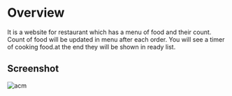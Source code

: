 # Overview
It is a website for restaurant which has a menu of food and their count. Count of food  will be updated in menu after each order. You will see a timer of cooking food.at the end they will be shown in ready list.

## Screenshot
![acm](https://github.com/zeinabmontaghemi/restaurant-ordering-page/assets/99408619/c48757b3-cf3b-47e0-a09d-0c86d19e22fa)
